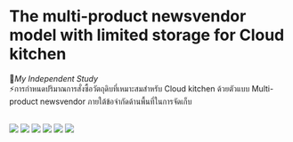 # The multi-product newsvendor model with limited storage for Cloud kitchen  <BR/> 
🌱*My Independent Study*
<BR/>⚡การกำหนดปริมาณการสั่งซื้อวัตถุดิบที่เหมาะสมสำหรับ Cloud kitchen ด้วยตัวแบบ 
Multi-product newsvendor ภายใต้ข้อจำกัดด้านพื้นที่ในการจัดเก็บ



<br /> ![](https://img.shields.io/badge/Tableau-Prep-lightblue)
![](https://img.shields.io/badge/python-statsmodels-yellow)
![](https://img.shields.io/badge/python-PMDARIMA-yellow)
![](https://img.shields.io/badge/python-PROPHET-yellow)
![](https://img.shields.io/badge/python-XGBOOST-yellow)
![](https://img.shields.io/badge/Excel-Solver-brightgreen)

